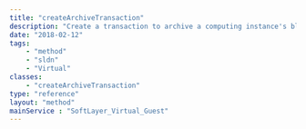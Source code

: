 ```yaml
---
title: "createArchiveTransaction"
description: "Create a transaction to archive a computing instance's block devices"
date: "2018-02-12"
tags:
    - "method"
    - "sldn"
    - "Virtual"
classes:
    - "createArchiveTransaction"
type: "reference"
layout: "method"
mainService : "SoftLayer_Virtual_Guest"
---
```


